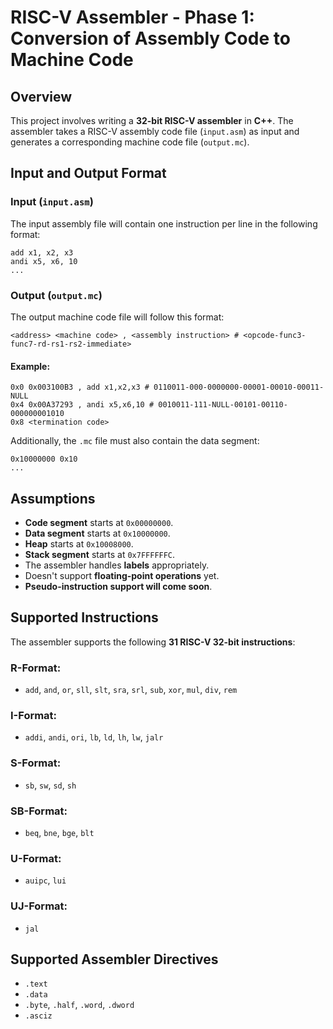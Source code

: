 # RISC-V Assembler - Phase 1: Conversion of Assembly Code to Machine Code

## Overview
This project involves writing a **32-bit RISC-V assembler** in **C++**. The assembler takes a RISC-V assembly code file (`input.asm`) as input and generates a corresponding machine code file (`output.mc`).

## Input and Output Format
### Input (`input.asm`)
The input assembly file will contain one instruction per line in the following format:
```assembly
add x1, x2, x3
andi x5, x6, 10
...
```

### Output (`output.mc`)
The output machine code file will follow this format:
```plaintext
<address> <machine code> , <assembly instruction> # <opcode-func3-func7-rd-rs1-rs2-immediate>
```
#### Example:
```plaintext
0x0 0x003100B3 , add x1,x2,x3 # 0110011-000-0000000-00001-00010-00011-NULL
0x4 0x00A37293 , andi x5,x6,10 # 0010011-111-NULL-00101-00110-000000001010
0x8 <termination code>
```
Additionally, the `.mc` file must also contain the data segment:
```plaintext
0x10000000 0x10
...
```

## Assumptions
- **Code segment** starts at `0x00000000`.
- **Data segment** starts at `0x10000000`.
- **Heap** starts at `0x10008000`.
- **Stack segment** starts at `0x7FFFFFFC`.
- The assembler handles **labels** appropriately.
- Doesn't support **floating-point operations** yet.
- **Pseudo-instruction support will come soon**.

## Supported Instructions
The assembler supports the following **31 RISC-V 32-bit instructions**:

### R-Format:
- `add`, `and`, `or`, `sll`, `slt`, `sra`, `srl`, `sub`, `xor`, `mul`, `div`, `rem`

### I-Format:
- `addi`, `andi`, `ori`, `lb`, `ld`, `lh`, `lw`, `jalr`

### S-Format:
- `sb`, `sw`, `sd`, `sh`

### SB-Format:
- `beq`, `bne`, `bge`, `blt`

### U-Format:
- `auipc`, `lui`

### UJ-Format:
- `jal`

## Supported Assembler Directives
- `.text`
- `.data`
- `.byte`, `.half`, `.word`, `.dword`
- `.asciz`


